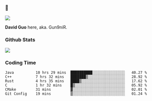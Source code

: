### 👋

![](https://komarev.com/ghpvc/?username=Gun9niR&label=Total+Views)

**David Guo** here, aka. Gun9niR.

### Github Stats

<img src="https://github-readme-stats.vercel.app/api?username=Gun9niR&count_private=true&show_icons=true&theme=vue-dark&hide_title=true">

### Coding Time

<!--START_SECTION:waka-->

```text
Java          10 hrs 29 mins  ██████████░░░░░░░░░░░░░░░   40.27 %
C++           7 hrs 32 mins   ███████▒░░░░░░░░░░░░░░░░░   28.92 %
Rust          4 hrs 35 mins   ████▒░░░░░░░░░░░░░░░░░░░░   17.62 %
C             1 hr 32 mins    █▒░░░░░░░░░░░░░░░░░░░░░░░   05.92 %
CMake         31 mins         ▓░░░░░░░░░░░░░░░░░░░░░░░░   02.01 %
Git Config    19 mins         ▒░░░░░░░░░░░░░░░░░░░░░░░░   01.24 %
```

<!--END_SECTION:waka-->
